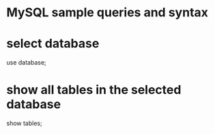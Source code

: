 # MySQL sample queries and syntax

# select database

use database;

# show all tables in the selected database

show tables;
